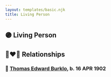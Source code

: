 ```yaml
---
layout: templates/basic.njk
title: Living Person
---
```

## 🟣 Living Person


## 👩‍❤️‍👨 Relationships

### 🔵 [Thomas Edward Burklo](/people/5/56412240), b. 16 APR 1902
